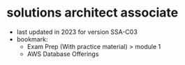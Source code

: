 # solutions architect associate

- last updated in 2023 for version SSA-C03
- bookmark:
  - Exam Prep (With practice material) > module 1
  - AWS Database Offerings
